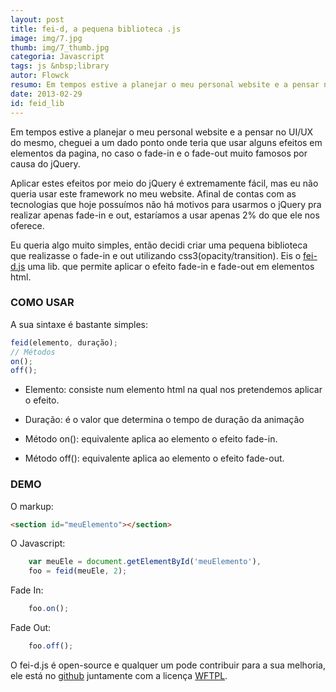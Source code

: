 ```yaml
---
layout: post
title: fei-d, a pequena biblioteca .js
image: img/7.jpg
thumb: img/7_thumb.jpg
categoria: Javascript
tags: js &nbsp;library
autor: Flowck
resumo: Em tempos estive a planejar o meu personal website e a pensar no UI/UX do mesmo, cheguei a um dado ponto onde teria que usar alguns efeitos em elementos da pagina, no caso o fade-in e o fade-out muito famosos por causa do jQuery.
date: 2013-02-29
id: feid_lib
---
```


Em tempos estive a planejar o meu personal website e a pensar no UI/UX do mesmo, cheguei a um dado ponto onde teria que usar alguns efeitos em elementos da pagina, no caso o fade-in e o fade-out muito famosos por causa do jQuery.

Aplicar estes efeitos por meio do jQuery é extremamente fácil, mas eu não queria usar este framework no meu website. Afinal de contas com as tecnologias que hoje possuímos não há motivos para usarmos o jQuery pra realizar apenas fade-in e out, estaríamos a usar apenas 2% do que ele nos oferece.

Eu queria algo muito simples, então decidi criar uma pequena biblioteca que realizasse o fade-in e out utilizando css3(opacity/transition). Eis o [fei-d.js](https://github.com/Flowck/fei-d) uma lib. que permite aplicar o efeito fade-in e fade-out em elementos html.

### COMO USAR

A sua sintaxe é bastante simples: 
``` javascript
feid(elemento, duração);
// Métodos
on();
off();
```

* Elemento: consiste num elemento html na qual nos pretendemos aplicar o efeito.

* Duração: é o valor que determina o tempo de duração da animação

* Método on(): equivalente aplica ao elemento o efeito fade-in.

* Método off(): equivalente aplica ao elemento o efeito fade-out.

### DEMO

O markup:
``` html
<section id="meuElemento"></section>
``` 
O Javascript:

``` javascript
	var meuEle = document.getElementById('meuElemento'),
	foo = feid(meuEle, 2);
``` 
Fade In:

``` javascript
	foo.on();
```
Fade Out:

``` javascript
	foo.off();
```

O fei-d.js é open-source e qualquer um pode contribuir para a sua melhoria, ele está no [github](https://github.com/flowck/fei-d) juntamente com a licença [WFTPL](http://www.wtfpl.net/).